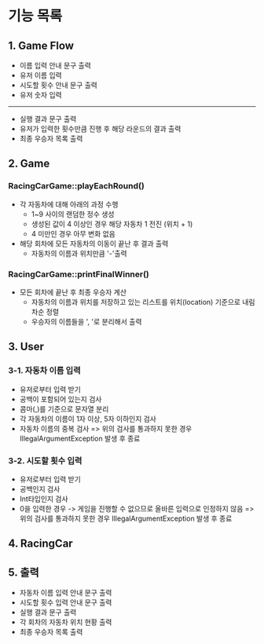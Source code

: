 # 기능 목록

## 1. Game Flow

- 이름 입력 안내 문구 출력
- 유저 이름 입력
- 시도할 횟수 안내 문구 출력
- 유저 숫자 입력
---
- 실행 결과 문구 출력
- 유저가 입력한 횟수만큼 진행 후 해당 라운드의 결과 출력
- 최종 우승자 목록 출력

## 2. Game

### RacingCarGame::playEachRound()
- 각 자동차에 대해 아래의 과정 수행
  - 1~9 사이의 랜덤한 정수 생성
  - 생성된 값이 4 이상인 경우 해당 자동차 1 전진 (위치 + 1)
  - 4 미만인 경우 아무 변화 없음
- 해당 회차에 모든 자동차의 이동이 끝난 후 결과 출력
  - 자동차의 이름과 위치만큼 '-'출력

### RacingCarGame::printFinalWinner()
- 모든 회차에 끝난 후 최종 우승자 계산
  - 자동차의 이름과 위치를 저장하고 있는 리스트를 위치(location) 기준으로 내림차순 정렬
  - 우승자의 이름들을 ', '로 분리해서 출력

## 3. User

### 3-1. 자동차 이름 입력

- 유저로부터 입력 받기
- 공백이 포함되어 있는지 검사
- 콤마(,)를 기준으로 문자열 분리
- 각 자동차의 이름이 1자 이상, 5자 이하인지 검사
- 자동차 이름의 중복 검사 
  => 위의 검사를 통과하지 못한 경우 IllegalArgumentException 발생 후 종료

### 3-2. 시도할 횟수 입력

- 유저로부터 입력 받기
- 공백인지 검사
- Int타입인지 검사
- 0을 입력한 경우 -> 게임을 진행할 수 없으므로 올바른 입력으로 인정하지 않음
  => 위의 검사를 통과하지 못한 경우 IllegalArgumentException 발생 후 종료

## 4. RacingCar


## 5. 출력
- 자동차 이름 입력 안내 문구 출력
- 시도할 횟수 입력 안내 문구 출력
- 실행 결과 문구 출력
- 각 회차의 자동차 위치 현황 출력
- 최종 우승자 목록 출력